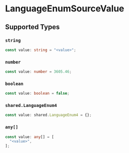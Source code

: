 # LanguageEnumSourceValue


## Supported Types

### `string`

```typescript
const value: string = "<value>";
```

### `number`

```typescript
const value: number = 3605.46;
```

### `boolean`

```typescript
const value: boolean = false;
```

### `shared.LanguageEnum4`

```typescript
const value: shared.LanguageEnum4 = {};
```

### `any[]`

```typescript
const value: any[] = [
  "<value>",
];
```


